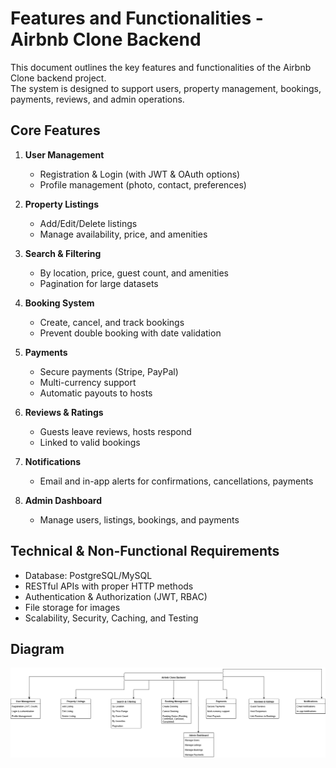 # Features and Functionalities - Airbnb Clone Backend

This document outlines the key features and functionalities of the Airbnb Clone backend project.  
The system is designed to support users, property management, bookings, payments, reviews, and admin operations.

## Core Features
1. **User Management**
   - Registration & Login (with JWT & OAuth options)
   - Profile management (photo, contact, preferences)

2. **Property Listings**
   - Add/Edit/Delete listings
   - Manage availability, price, and amenities

3. **Search & Filtering**
   - By location, price, guest count, and amenities
   - Pagination for large datasets

4. **Booking System**
   - Create, cancel, and track bookings
   - Prevent double booking with date validation

5. **Payments**
   - Secure payments (Stripe, PayPal)
   - Multi-currency support
   - Automatic payouts to hosts

6. **Reviews & Ratings**
   - Guests leave reviews, hosts respond
   - Linked to valid bookings

7. **Notifications**
   - Email and in-app alerts for confirmations, cancellations, payments

8. **Admin Dashboard**
   - Manage users, listings, bookings, and payments

## Technical & Non-Functional Requirements
- Database: PostgreSQL/MySQL
- RESTful APIs with proper HTTP methods
- Authentication & Authorization (JWT, RBAC)
- File storage for images
- Scalability, Security, Caching, and Testing

## Diagram
![Features Diagram](./features-and-functionalities/features.png.png)